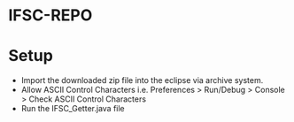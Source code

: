 # IFSC-REPO

# Setup
- Import the downloaded zip file into the eclipse via archive system.
- Allow ASCII Control Characters i.e. Preferences > Run/Debug > Console > Check ASCII Control Characters
- Run the IFSC_Getter.java file
